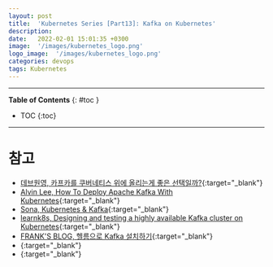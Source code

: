 ```yaml
---
layout: post
title:  'Kubernetes Series [Part13]: Kafka on Kubernetes'
description: 
date:   2022-02-01 15:01:35 +0300
image:  '/images/kubernetes_logo.png'
logo_image:  '/images/kubernetes_logo.png'
categories: devops
tags: Kubernetes
---
```


---
**Table of Contents**
{: #toc }
*  TOC
{:toc}

---


# 참고

- [데브원영, 카프카를 쿠버네티스 위에 올리는게 좋은 선택일까?](https://blog.voidmainvoid.net/280){:target="_blank"}
- [Alvin Lee, How To Deploy Apache Kafka With Kubernetes](https://levelup.gitconnected.com/how-to-deploy-apache-kafka-with-kubernetes-9bd5caf7694f){:target="_blank"}
- [Sona, Kubernetes & Kafka](https://blog.kubwa.co.kr/kubernetes-kafka-a4afe723921c){:target="_blank"}
- [learnk8s, Designing and testing a highly available Kafka cluster on Kubernetes](https://learnk8s.io/kafka-ha-kubernetes){:target="_blank"}
- [FRANK'S BLOG, 헬름으로 Kafka 설치하기](https://blog.advenoh.pe.kr/cloud/%ED%97%AC%EB%A6%84%EC%9C%BC%EB%A1%9C-Kafka-%EC%84%A4%EC%B9%98%ED%95%98%EA%B8%B0/){:target="_blank"}
- [](){:target="_blank"}
- [](){:target="_blank"}
